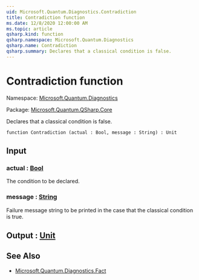 ```yaml
---
uid: Microsoft.Quantum.Diagnostics.Contradiction
title: Contradiction function
ms.date: 12/8/2020 12:00:00 AM
ms.topic: article
qsharp.kind: function
qsharp.namespace: Microsoft.Quantum.Diagnostics
qsharp.name: Contradiction
qsharp.summary: Declares that a classical condition is false.
---
```


# Contradiction function

Namespace: [Microsoft.Quantum.Diagnostics](xref:Microsoft.Quantum.Diagnostics)

Package: [Microsoft.Quantum.QSharp.Core](https://nuget.org/packages/Microsoft.Quantum.QSharp.Core)


Declares that a classical condition is false.

```qsharp
function Contradiction (actual : Bool, message : String) : Unit
```


## Input

### actual : [Bool](xref:microsoft.quantum.lang-ref.bool)

The condition to be declared.


### message : [String](xref:microsoft.quantum.lang-ref.string)

Failure message string to be printed in the case that the classicalcondition is true.



## Output : [Unit](xref:microsoft.quantum.lang-ref.unit)



## See Also

- [Microsoft.Quantum.Diagnostics.Fact](xref:Microsoft.Quantum.Diagnostics.Fact)